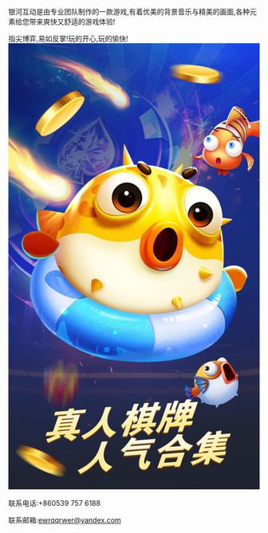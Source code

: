 银河互动是由专业团队制作的一款游戏,有着优美的背景音乐与精美的画面,各种元素给您带来爽快又舒适的游戏体验!

指尖博弈,易如反掌!玩的开心,玩的愉快!
![](0x0ss.jpg)

联系电话:+860539 757 6188

联系邮箱:ewrqqrwer@yandex.com